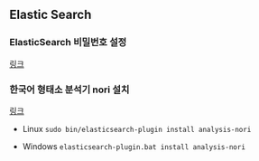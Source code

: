 ## Elastic Search

### ElasticSearch 비밀번호 설정

[링크](https://www.elastic.co/guide/en/elasticsearch/reference/7.13/security-minimal-setup.html)

### 한국어 형태소 분석기 nori 설치

[링크](https://www.elastic.co/guide/en/elasticsearch/plugins/7.13/analysis-nori.html#analysis-nori)

- Linux
  `sudo bin/elasticsearch-plugin install analysis-nori`

- Windows `elasticsearch-plugin.bat install analysis-nori`